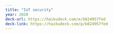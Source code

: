 ```yaml
---
title: "IoT security"
year: 2020
deck-url: https://haikudeck.com/e/b824957fed
deck-link: https://haikudeck.com/p/b824957fed
---
```


